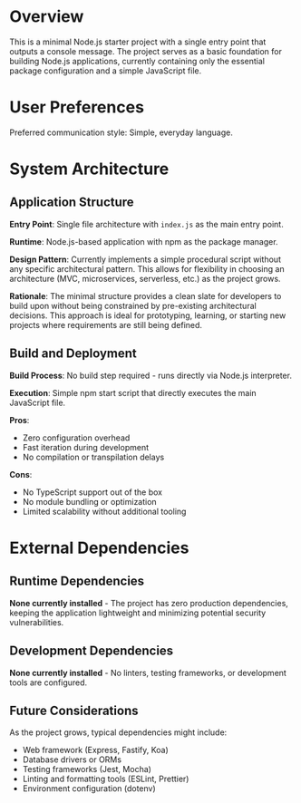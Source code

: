 # Overview

This is a minimal Node.js starter project with a single entry point that outputs a console message. The project serves as a basic foundation for building Node.js applications, currently containing only the essential package configuration and a simple JavaScript file.

# User Preferences

Preferred communication style: Simple, everyday language.

# System Architecture

## Application Structure

**Entry Point**: Single file architecture with `index.js` as the main entry point.

**Runtime**: Node.js-based application with npm as the package manager.

**Design Pattern**: Currently implements a simple procedural script without any specific architectural pattern. This allows for flexibility in choosing an architecture (MVC, microservices, serverless, etc.) as the project grows.

**Rationale**: The minimal structure provides a clean slate for developers to build upon without being constrained by pre-existing architectural decisions. This approach is ideal for prototyping, learning, or starting new projects where requirements are still being defined.

## Build and Deployment

**Build Process**: No build step required - runs directly via Node.js interpreter.

**Execution**: Simple npm start script that directly executes the main JavaScript file.

**Pros**: 
- Zero configuration overhead
- Fast iteration during development
- No compilation or transpilation delays

**Cons**:
- No TypeScript support out of the box
- No module bundling or optimization
- Limited scalability without additional tooling

# External Dependencies

## Runtime Dependencies

**None currently installed** - The project has zero production dependencies, keeping the application lightweight and minimizing potential security vulnerabilities.

## Development Dependencies

**None currently installed** - No linters, testing frameworks, or development tools are configured.

## Future Considerations

As the project grows, typical dependencies might include:
- Web framework (Express, Fastify, Koa)
- Database drivers or ORMs
- Testing frameworks (Jest, Mocha)
- Linting and formatting tools (ESLint, Prettier)
- Environment configuration (dotenv)